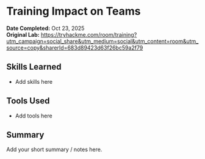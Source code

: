 # Training Impact on Teams

**Date Completed:** Oct 23, 2025  
**Original Lab:** https://tryhackme.com/room/training?utm_campaign=social_share&utm_medium=social&utm_content=room&utm_source=copy&sharerId=683d89423d63f26bc59a2f79

## Skills Learned
- Add skills here

## Tools Used
- Add tools here

## Summary
Add your short summary / notes here.
